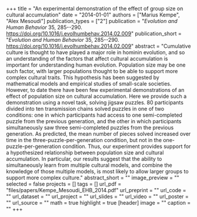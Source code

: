 +++
title = "An experimental demonstration of the effect of group size on cultural accumulation"
date = "2014-01-01"
authors = ["Marius Kempe", "Alex Mesoudi"]
publication_types = ["2"]
publication = "_Evolution and Human Behavior_ 35, 285--290. https://doi.org/10.1016/j.evolhumbehav.2014.02.009"
publication_short = "_Evolution and Human Behavior_ 35, 285--290. https://doi.org/10.1016/j.evolhumbehav.2014.02.009"
abstract = "Cumulative culture is thought to have played a major role in hominin evolution, and so an understanding of the factors that affect cultural accumulation is important for understanding human evolution. Population size may be one such factor, with larger populations thought to be able to support more complex cultural traits. This hypothesis has been suggested by mathematical models and empirical studies of small-scale societies. However, to date there have been few experimental demonstrations of an effect of population size on cultural accumulation. Here we provide such a demonstration using a novel task, solving jigsaw puzzles. 80 participants divided into ten transmission chains solved puzzles in one of two conditions: one in which participants had access to one semi-completed puzzle from the previous generation, and the other in which participants simultaneously saw three semi-completed puzzles from the previous generation. As predicted, the mean number of pieces solved increased over time in the three-puzzle-per-generation condition, but not in the one-puzzle-per-generation condition. Thus, our experiment provides support for a hypothesized relationship between population size and cultural accumulation. In particular, our results suggest that the ability to simultaneously learn from multiple cultural models, and combine the knowledge of those multiple models, is most likely to allow larger groups to support more complex culture."
abstract_short = ""
image_preview = ""
selected = false
projects = []
tags = []
url_pdf = "files/papers/Kempe_Mesoudi_EHB_2014.pdf"
url_preprint = ""
url_code = ""
url_dataset = ""
url_project = ""
url_slides = ""
url_video = ""
url_poster = ""
url_source = ""
math = true
highlight = true
[header]
image = ""
caption = ""
+++
